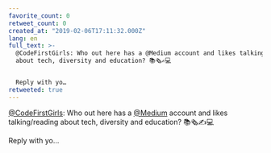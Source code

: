 ```yaml
---
favorite_count: 0
retweet_count: 0
created_at: "2019-02-06T17:11:32.000Z"
lang: en
full_text: >-
  @CodeFirstGirls: Who out here has a @Medium account and likes talking/reading
  about tech, diversity and education? 📚🗞️✍️💻


  Reply with yo…
retweeted: true
---
```


[@CodeFirstGirls](https://twitter.com/CodeFirstGirls): Who out here has a
[@Medium](https://twitter.com/Medium) account and likes talking/reading about
tech, diversity and education? 📚🗞️✍️💻

Reply with yo…
